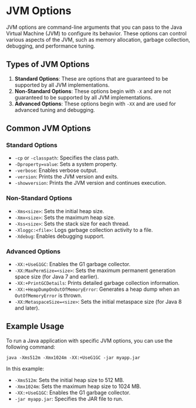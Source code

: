 # JVM Options

JVM options are command-line arguments that you can pass to the Java Virtual Machine (JVM) to configure its behavior. These options can control various aspects of the JVM, such as memory allocation, garbage collection, debugging, and performance tuning.

## Types of JVM Options

1. **Standard Options**: These are options that are guaranteed to be supported by all JVM implementations.
2. **Non-Standard Options**: These options begin with `-X` and are not guaranteed to be supported by all JVM implementations.
3. **Advanced Options**: These options begin with `-XX` and are used for advanced tuning and debugging.

## Common JVM Options

### Standard Options

- `-cp` or `-classpath`: Specifies the class path.
- `-Dproperty=value`: Sets a system property.
- `-verbose`: Enables verbose output.
- `-version`: Prints the JVM version and exits.
- `-showversion`: Prints the JVM version and continues execution.

### Non-Standard Options

- `-Xms<size>`: Sets the initial heap size.
- `-Xmx<size>`: Sets the maximum heap size.
- `-Xss<size>`: Sets the stack size for each thread.
- `-Xloggc:<file>`: Logs garbage collection activity to a file.
- `-Xdebug`: Enables debugging support.

### Advanced Options

- `-XX:+UseG1GC`: Enables the G1 garbage collector.
- `-XX:MaxPermSize=<size>`: Sets the maximum permanent generation space size (for Java 7 and earlier).
- `-XX:+PrintGCDetails`: Prints detailed garbage collection information.
- `-XX:+HeapDumpOnOutOfMemoryError`: Generates a heap dump when an `OutOfMemoryError` is thrown.
- `-XX:MetaspaceSize=<size>`: Sets the initial metaspace size (for Java 8 and later).

## Example Usage

To run a Java application with specific JVM options, you can use the following command:

```shell
java -Xms512m -Xmx1024m -XX:+UseG1GC -jar myapp.jar
```

In this example:

- `-Xms512m`: Sets the initial heap size to 512 MB.
- `-Xmx1024m`: Sets the maximum heap size to 1024 MB.
- `-XX:+UseG1GC`: Enables the G1 garbage collector.
- `-jar myapp.jar`: Specifies the JAR file to run.